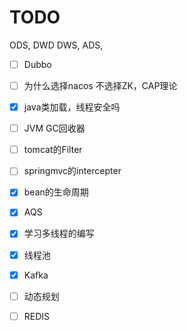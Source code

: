 # TODO 

ODS, DWD DWS, ADS,

- [ ] Dubbo
- [ ] 为什么选择nacos 不选择ZK，CAP理论
- [x] java类加载，线程安全吗
- [ ] JVM GC回收器
- [ ] tomcat的Filter
- [ ] springmvc的intercepter
- [x] bean的生命周期
- [x] AQS
- [x] 学习多线程的编写
- [x] 线程池
- [x] Kafka
- [ ] 动态规划
- [ ] REDIS

